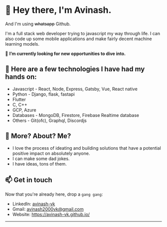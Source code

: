 

# 👋 Hey there, I'm Avinash.
And I'm using ~~whatsapp~~ Github.

I'm a full stack web developer trying to javascript my way through life. I can also code up some mobile applications and make fairly decent machine learning models.

🔭 **I’m currently looking for new opportunities to dive into.**

## 🎯 Here are a few technologies I have had my hands on:
- Javascript - React, Node, Express, Gatsby, Vue, React native
- Python - Django, flask, fastapi
- Flutter
- C, C++
- GCP, Azure
- Databases - MongoDB, Firestore, Firebase Realtime database
- Others - Git(ofc), Graphql, Discordjs

## 🎈 More? About? Me?
- I love the process of ideating and building solutions that have a potential positive impact on absolutely anyone.
- I can make some dad jokes.
- I have ideas, tons of them.


## 📫 Get in touch

Now that you're already here, drop a `gang gang`:
- LinkedIn: [avinash-vk](https://www.linkedin.com/in/avinash-vk)
- Gmail: avinash2000vk@gmail.com
- Website: https://avinash-vk.github.io/

---
